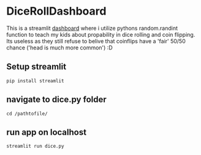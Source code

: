 # DiceRollDashboard
This is a streamlit [dashboard](https://dice.kbstn.io/) where i utilize pythons random.randint function to teach my kids about propability in dice rolling and coin flipping. 
Its useless as they still refuse to belive that coinflips have a 'fair' 50/50 chance ('head is much more common') :D


## Setup streamlit

```
pip install streamlit
```
## navigate to dice.py folder
```
cd /pathtofile/
```

## run app on localhost
```
streamlit run dice.py
```

